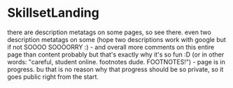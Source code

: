 # SkillsetLanding
there are description metatags on some pages, so see there. even two description metatags on some (hope two descriptions work with google but if not SOOOO SOOOORRY :) - and overall more comments on this entire page than content probably but that's exactly why it's so fun :D (or in other words: "careful, student online. footnotes dude. FOOTNOTES!") - page is in progress. bu that is no reason why that progress should be so private, so it goes public right from the start.
